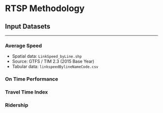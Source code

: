 # RTSP Methodology

## Input Datasets

---

### Average Speed
- Spatial data: ``LinkSpeed_byLine.shp``
- Source: GTFS / TIM 2.3 (2015 Base Year)
- Tabular data: ``linkspeedBylineNameCode.csv``

### On Time Performance

### Travel Time Index

### Ridership
